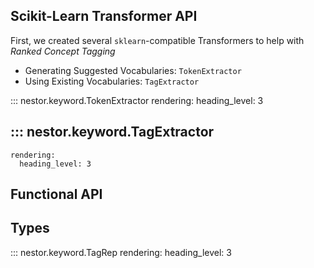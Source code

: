
## Scikit-Learn Transformer API

First, we created several `sklearn`-compatible Transformers to help with _Ranked Concept Tagging_

- Generating Suggested Vocabularies: `TokenExtractor`
- Using Existing Vocabularies: `TagExtractor`

::: nestor.keyword.TokenExtractor
    rendering:
      heading_level: 3


## ::: nestor.keyword.TagExtractor
    rendering:
      heading_level: 3



## Functional API


## Types 

::: nestor.keyword.TagRep
    rendering:
      heading_level: 3
